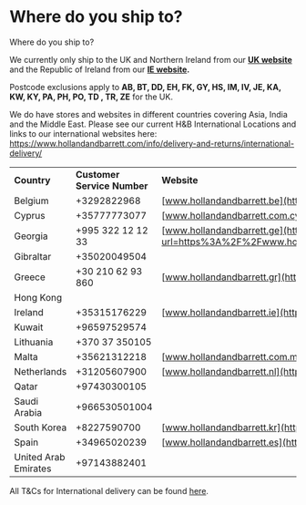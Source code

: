 # Where do you ship to?

Where do you ship to?

We currently only ship to the UK and Northern Ireland from our [**UK website**](https://www.hollandandbarrett.com/) and the Republic of Ireland from our [**IE website**](https://www.hollandandbarrett.ie/)**.**

Postcode exclusions apply to **AB, BT, DD, EH, FK, GY, HS, IM, IV, JE, KA, KW, KY, PA, PH, PO, TD , TR, ZE** for the UK.

We do have stores and websites in different countries covering Asia, India and the Middle East. Please see our current H&B International Locations and links to our international websites here: <https://www.hollandandbarrett.com/info/delivery-and-returns/international-delivery/>

|  |  |  |
| --- | --- | --- |
| **Country** | **Customer Service Number** | **Website** |
| Belgium | +3292822968 | [www.hollandandbarrett.be](https://www.hollandandbarrett.be/) |
| Cyprus | +35777773077 | [www.hollandandbarrett.com.cy](https://hollandandbarrett.com.cy/) |
| Georgia | +995 322 12 12 33 | [www.hollandandbarrett.ge](https://gbr01.safelinks.protection.outlook.com/?url=https%3A%2F%2Fwww.hollandandbarrett.ge%2F&data=05%7C02%7CRosieMcIntosh%40hollandandbarrett.com%7C5a3c0b05e87d49b0336908dc5d5cd30d%7Cf8a60c52c7ce4389b0ff3c91bacf6d24%7C0%7C0%7C638487900462509400%7CUnknown%7CTWFpbGZsb3d8eyJWIjoiMC4wLjAwMDAiLCJQIjoiV2luMzIiLCJBTiI6Ik1haWwiLCJXVCI6Mn0%3D%7C0%7C%7C%7C&sdata=tazaaVRaamob7ynht4Ai68GHzkgOT1P3wOuk7dIKF8c%3D&reserved=0) |
| Gibraltar | +35020049504 |  |
| Greece | +30 210 62 93 860 | [www.hollandandbarrett.gr](https://www.hollandandbarrett.gr/) |
| Hong Kong |  |  |
| Ireland | +35315176229 | [www.hollandandbarrett.ie](https://www.hollandandbarrett.ie/) |
| Kuwait | +96597529574 |  |
| Lithuania | +370 37 350105 |  |
| Malta | +35621312218 | [www.hollandandbarrett.com.mt](https://www.hollandandbarrett.com.mt/) |
| Netherlands | +31205607900 | [www.hollandandbarrett.nl](https://www.hollandandbarrett.nl/) |
| Qatar | +97430300105 |  |
| Saudi Arabia | +966530501004 |  |
| South Korea | +8227590700 | [www.hollandandbarrett.kr](https://www.hollandandbarrett.kr/) |
| Spain | +34965020239 | [www.hollandandbarrett.es](https://www.hollandandbarrett.es/) |
| United Arab Emirates | +97143882401 |  |

All T&Cs for International delivery can be found [here](https://www.hollandandbarrett.com/info/delivery-and-returns/international-delivery/).
